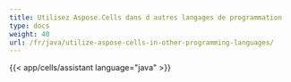 ```yaml
---
title: Utilisez Aspose.Cells dans d autres langages de programmation
type: docs
weight: 40
url: /fr/java/utilize-aspose-cells-in-other-programming-languages/
---
```

{{< app/cells/assistant language="java" >}}
